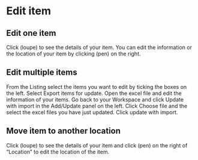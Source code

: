 # Edit item

## Edit one item

Click (loupe) to see the details of your item. You can edit the information or the location of your item by clicking (pen) on the right.

## Edit multiple items

From the Listing select the items you want to edit by ticking the boxes on the left. Select Export items for update. Open the excel file and edit the information of your items.
Go back to your Workspace and click Update with import in the Add/Update panel on the left. Click Choose file and the select the excel files you have just updated. Click update with import.

## Move item to another location

Click (loupe) to see the details of your item and click (pen) on the right of “Location” to edit the location of the item.
